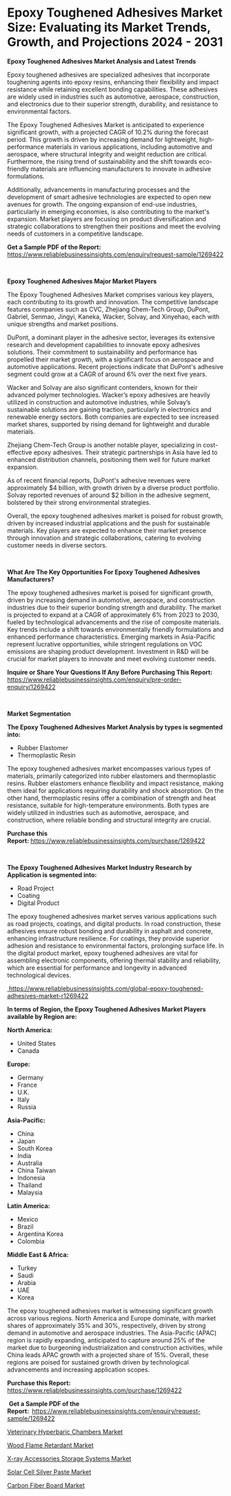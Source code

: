 <p><h1>Epoxy Toughened Adhesives Market Size: Evaluating its Market Trends, Growth, and Projections 2024 - 2031</h1></p><p><strong>Epoxy Toughened Adhesives Market Analysis and Latest Trends</strong></p>
<p><p>Epoxy toughened adhesives are specialized adhesives that incorporate toughening agents into epoxy resins, enhancing their flexibility and impact resistance while retaining excellent bonding capabilities. These adhesives are widely used in industries such as automotive, aerospace, construction, and electronics due to their superior strength, durability, and resistance to environmental factors.</p><p>The Epoxy Toughened Adhesives Market is anticipated to experience significant growth, with a projected CAGR of 10.2% during the forecast period. This growth is driven by increasing demand for lightweight, high-performance materials in various applications, including automotive and aerospace, where structural integrity and weight reduction are critical. Furthermore, the rising trend of sustainability and the shift towards eco-friendly materials are influencing manufacturers to innovate in adhesive formulations.</p><p>Additionally, advancements in manufacturing processes and the development of smart adhesive technologies are expected to open new avenues for growth. The ongoing expansion of end-use industries, particularly in emerging economies, is also contributing to the market's expansion. Market players are focusing on product diversification and strategic collaborations to strengthen their positions and meet the evolving needs of customers in a competitive landscape.</p></p>
<p><strong>Get a Sample PDF of the Report:&nbsp;</strong> <a href="https://www.reliablebusinessinsights.com/enquiry/request-sample/1269422?utm_campaign=63&utm_medium=2&utm_source=Github&utm_content=ia&utm_term=11122024&utm_id=epoxy-toughened-adhesives">https://www.reliablebusinessinsights.com/enquiry/request-sample/1269422</a></p>
<p>&nbsp;</p>
<p><strong>Epoxy Toughened Adhesives Major Market Players</strong></p>
<p><p>The Epoxy Toughened Adhesives Market comprises various key players, each contributing to its growth and innovation. The competitive landscape features companies such as CVC, Zhejiang Chem-Tech Group, DuPont, Gabriel, Senmao, Jingyi, Kaneka, Wacker, Solvay, and Xinyehao, each with unique strengths and market positions.</p><p>DuPont, a dominant player in the adhesive sector, leverages its extensive research and development capabilities to innovate epoxy adhesives solutions. Their commitment to sustainability and performance has propelled their market growth, with a significant focus on aerospace and automotive applications. Recent projections indicate that DuPont's adhesive segment could grow at a CAGR of around 6% over the next five years.</p><p>Wacker and Solvay are also significant contenders, known for their advanced polymer technologies. Wacker’s epoxy adhesives are heavily utilized in construction and automotive industries, while Solvay’s sustainable solutions are gaining traction, particularly in electronics and renewable energy sectors. Both companies are expected to see increased market shares, supported by rising demand for lightweight and durable materials.</p><p>Zhejiang Chem-Tech Group is another notable player, specializing in cost-effective epoxy adhesives. Their strategic partnerships in Asia have led to enhanced distribution channels, positioning them well for future market expansion.</p><p>As of recent financial reports, DuPont's adhesive revenues were approximately $4 billion, with growth driven by a diverse product portfolio. Solvay reported revenues of around $2 billion in the adhesive segment, bolstered by their strong environmental strategies.</p><p>Overall, the epoxy toughened adhesives market is poised for robust growth, driven by increased industrial applications and the push for sustainable materials. Key players are expected to enhance their market presence through innovation and strategic collaborations, catering to evolving customer needs in diverse sectors.</p></p>
<p>&nbsp;</p>
<p><strong>What Are The Key Opportunities For Epoxy Toughened Adhesives Manufacturers?</strong></p>
<p><p>The epoxy toughened adhesives market is poised for significant growth, driven by increasing demand in automotive, aerospace, and construction industries due to their superior bonding strength and durability. The market is projected to expand at a CAGR of approximately 6% from 2023 to 2030, fueled by technological advancements and the rise of composite materials. Key trends include a shift towards environmentally friendly formulations and enhanced performance characteristics. Emerging markets in Asia-Pacific represent lucrative opportunities, while stringent regulations on VOC emissions are shaping product development. Investment in R&D will be crucial for market players to innovate and meet evolving customer needs.</p></p>
<p><strong>Inquire or Share Your Questions If Any Before Purchasing This Report:</strong> <a href="https://www.reliablebusinessinsights.com/enquiry/pre-order-enquiry/1269422?utm_campaign=63&utm_medium=2&utm_source=Github&utm_content=ia&utm_term=11122024&utm_id=epoxy-toughened-adhesives">https://www.reliablebusinessinsights.com/enquiry/pre-order-enquiry/1269422</a></p>
<p>&nbsp;</p>
<p><strong>Market Segmentation</strong></p>
<p><strong>The Epoxy Toughened Adhesives Market Analysis by types is segmented into:</strong></p>
<p><ul><li>Rubber Elastomer</li><li>Thermoplastic Resin</li></ul></p>
<p><p>The epoxy toughened adhesives market encompasses various types of materials, primarily categorized into rubber elastomers and thermoplastic resins. Rubber elastomers enhance flexibility and impact resistance, making them ideal for applications requiring durability and shock absorption. On the other hand, thermoplastic resins offer a combination of strength and heat resistance, suitable for high-temperature environments. Both types are widely utilized in industries such as automotive, aerospace, and construction, where reliable bonding and structural integrity are crucial.</p></p>
<p><strong>Purchase this Report:&nbsp;</strong><a href="https://www.reliablebusinessinsights.com/purchase/1269422?utm_campaign=63&utm_medium=2&utm_source=Github&utm_content=ia&utm_term=11122024&utm_id=epoxy-toughened-adhesives">https://www.reliablebusinessinsights.com/purchase/1269422</a></p>
<p>&nbsp;</p>
<p><strong>The Epoxy Toughened Adhesives Market Industry Research by Application is segmented into:</strong></p>
<p><ul><li>Road Project</li><li>Coating</li><li>Digital Product</li></ul></p>
<p><p>The epoxy toughened adhesives market serves various applications such as road projects, coatings, and digital products. In road construction, these adhesives ensure robust bonding and durability in asphalt and concrete, enhancing infrastructure resilience. For coatings, they provide superior adhesion and resistance to environmental factors, prolonging surface life. In the digital product market, epoxy toughened adhesives are vital for assembling electronic components, offering thermal stability and reliability, which are essential for performance and longevity in advanced technological devices.</p></p>
<p><a href="https://www.reliablebusinessinsights.com/global-epoxy-toughened-adhesives-market-r1269422?utm_campaign=63&utm_medium=2&utm_source=Github&utm_content=ia&utm_term=11122024&utm_id=epoxy-toughened-adhesives">&nbsp;https://www.reliablebusinessinsights.com/global-epoxy-toughened-adhesives-market-r1269422</a></p>
<p><strong>In terms of Region, the Epoxy Toughened Adhesives Market Players available by Region are:</strong></p>
<p>
    <p> <strong> North America: </strong>
        <ul>
            <li>United States</li>
            <li>Canada</li>
        </ul>
        </p> 
    <p> <strong> Europe: </strong>
        <ul>
            <li>Germany</li>
            <li>France</li>
            <li>U.K.</li>
            <li>Italy</li>
            <li>Russia</li>
        </ul>
        </p> 
    <p> <strong> Asia-Pacific: </strong>
        <ul>
            <li>China</li>
            <li>Japan</li>
            <li>South Korea</li>
            <li>India</li>
            <li>Australia</li>
            <li>China Taiwan</li>
            <li>Indonesia</li>
            <li>Thailand</li>
            <li>Malaysia</li>
        </ul>
        </p> 
    <p> <strong> Latin America: </strong>
        <ul>
            <li>Mexico</li>
            <li>Brazil</li>
            <li>Argentina Korea</li>
            <li>Colombia</li>
        </ul>
        </p> 
    <p> <strong> Middle East & Africa: </strong>
        <ul>
            <li>Turkey</li>
            <li>Saudi</li>
            <li>Arabia</li>
            <li>UAE</li>
            <li>Korea</li>
        </ul>
    </p>
    </p>
<p><p>The epoxy toughened adhesives market is witnessing significant growth across various regions. North America and Europe dominate, with market shares of approximately 35% and 30%, respectively, driven by strong demand in automotive and aerospace industries. The Asia-Pacific (APAC) region is rapidly expanding, anticipated to capture around 25% of the market due to burgeoning industrialization and construction activities, while China leads APAC growth with a projected share of 15%. Overall, these regions are poised for sustained growth driven by technological advancements and increasing application scopes.</p></p>
<p><strong>Purchase this Report: </strong><a href="https://www.reliablebusinessinsights.com/purchase/1269422?utm_campaign=63&utm_medium=2&utm_source=Github&utm_content=ia&utm_term=11122024&utm_id=epoxy-toughened-adhesives">https://www.reliablebusinessinsights.com/purchase/1269422</a></p>
<p>&nbsp;<strong>Get a Sample PDF of the Report:&nbsp;&nbsp;</strong><a href="https://www.reliablebusinessinsights.com/enquiry/request-sample/1269422?utm_campaign=63&utm_medium=2&utm_source=Github&utm_content=ia&utm_term=11122024&utm_id=epoxy-toughened-adhesives">https://www.reliablebusinessinsights.com/enquiry/request-sample/1269422</a></p>
<p><strong></strong></p>
<p><p><a href="https://github.com/JubayerMia832/Market-Research-Report-List-1/blob/main/veterinary-hyperbaric-chambers-market.md?utm_campaign=63&utm_medium=2&utm_source=Github&utm_content=ia&utm_term=11122024&utm_id=epoxy-toughened-adhesives">Veterinary Hyperbaric Chambers Market</a></p><p><a href="https://www.linkedin.com/pulse/wood-flame-retardant-market-research-report-detail-laying-hyfve?utm_campaign=63&utm_medium=2&utm_source=Github&utm_content=ia&utm_term=11122024&utm_id=epoxy-toughened-adhesives">Wood Flame Retardant Market</a></p><p><a href="https://github.com/ygfu6u/Market-Research-Report-List-1/blob/main/x-ray-accessories-storage-systems-market.md?utm_campaign=63&utm_medium=2&utm_source=Github&utm_content=ia&utm_term=11122024&utm_id=epoxy-toughened-adhesives">X-ray Accessories Storage Systems Market</a></p><p><a href="https://www.linkedin.com/pulse/forecasts-solar-cell-silver-paste-market-anticipated-saxye?utm_campaign=63&utm_medium=2&utm_source=Github&utm_content=ia&utm_term=11122024&utm_id=epoxy-toughened-adhesives">Solar Cell Silver Paste Market</a></p><p><a href="https://www.linkedin.com/pulse/c-hannibex-sqmmf?utm_campaign=63&utm_medium=2&utm_source=Github&utm_content=ia&utm_term=11122024&utm_id=epoxy-toughened-adhesives">Carbon Fiber Board Market</a></p></p>